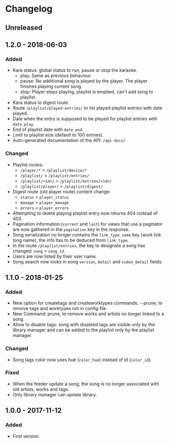 # Changelog

<!---
## 0.0.1 - 1970-01-01

### Added

- New stuff.

### Changed

- Changed stuff.

### Deprecated

- Deprecated stuff.

### Removed

- Removed stuff.

### Fixed

- Fixed stuff.

### Security

- Security related fix.
-->

## Unreleased

## 1.2.0 - 2018-06-03

### Added
- Kara status: global status to run, pause or stop the karaoke.
  - play: Same as previous behaviour.
  - pause: No additional song is played by the player. The player finishes playing current song.
  - stop: Player stops playing, playlist is emptied, can't add song to playlist.
- Kara status to digest route.
- Route `/playlist/played-entries/` to list played playlist entries with date played.
- Date when the entry is supposed to be played for playlist entries with `date_play`.
- End of playlist date with `date_end`.
- Limit to playlist size (default to 100 entries).
- Auto-generated documentation of the API: `/api-docs/`.

### Changed
- Playlist routes:
  - `/player/*` > `/playlist/device/*`
  - `/playlist/` > `/playlist/entries/`
  - `/playlist/<id>/` > `/playlist/entries/<id>/`
  - `/playlist/player/` > `/playlist/digest/`
- Digest route (old player route) content change:
  - `status` > `player_status`
  - `manage` > `player_manage`
  - `errors` > `player_errors`
- Attempting to delete playing playlist entry now returns 404 instead of 403.
- Pagination information (`current` and `last`) for views that use a paginator are now gathered in the `pagination` key in the response.
- Song serialization no longer contains the `link_type_name` key (work link long name), the info has to be deduced from `link_type`.
- In the route `/playlist/entries`, the key to designate a song has changed: `song` > `song_id`.
- Users are now listed by their user name.
- Song search now looks in song `version`, `detail` and `video_detail` fields.

## 1.1.0 - 2018-01-25

### Added
- New option for createtags and createworktypes commands: --prune, to remove tags and worktypes not in config file.
- New Command: prune, to remove works and artists no longer linked to a song.
- Allow to disable tags: song with disabled tags are visible only by the library manager and can be added to the playlist only by the playlist manager.

### Changed
- Song tags color now uses hue (`color_hue`) instead of id (`color_id`).

### Fixed
- When the feeder update a song, the song is no longer associated with old artists, works and tags.
- Only library manager can update library.

## 1.0.0 - 2017-11-12

### Added

- First version.
